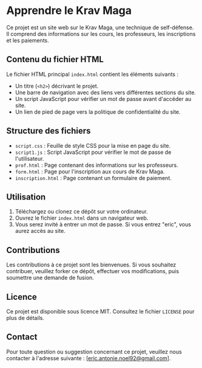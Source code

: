 # Apprendre le Krav Maga

Ce projet est un site web sur le Krav Maga, une technique de self-défense. Il comprend des informations sur les cours, les professeurs, les inscriptions et les paiements.

## Contenu du fichier HTML

Le fichier HTML principal `index.html` contient les éléments suivants :

- Un titre (`<h2>`) décrivant le projet.
- Une barre de navigation avec des liens vers différentes sections du site.
- Un script JavaScript pour vérifier un mot de passe avant d'accéder au site.
- Un lien de pied de page vers la politique de confidentialité du site.

## Structure des fichiers

- `script.css` : Feuille de style CSS pour la mise en page du site.
- `script1.js` : Script JavaScript pour vérifier le mot de passe de l'utilisateur.
- `prof.html` : Page contenant des informations sur les professeurs.
- `form.html` : Page pour l'inscription aux cours de Krav Maga.
- `inscription.html` : Page contenant un formulaire de paiement.

## Utilisation

1. Téléchargez ou clonez ce dépôt sur votre ordinateur.
2. Ouvrez le fichier `index.html` dans un navigateur web.
3. Vous serez invité à entrer un mot de passe. Si vous entrez "eric", vous aurez accès au site.

## Contributions

Les contributions à ce projet sont les bienvenues. Si vous souhaitez contribuer, veuillez forker ce dépôt, effectuer vos modifications, puis soumettre une demande de fusion.

## Licence

Ce projet est disponible sous licence MIT. Consultez le fichier `LICENSE` pour plus de détails.

## Contact

Pour toute question ou suggestion concernant ce projet, veuillez nous contacter à l'adresse suivante : [eric.antonie.noel92@gmail.com].
